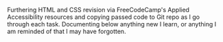 Furthering HTML and CSS revision via FreeCodeCamp's Applied Accessibility resources and copying passed code to Git repo as I go through each task. Documenting below anything new I learn, or anything I am reminded of that I may have forgotten.